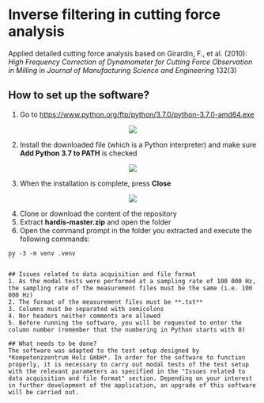 # Inverse filtering in cutting force analysis
Applied detailed cutting force analysis based on Girardin, F., et al. (2010): *High Frequency Correction of Dynamometer for Cutting Force Observation in Milling*  in *Journal of Manufacturing Science and Engineering* 132(3)

## How to set up the software?
1. Go to https://www.python.org/ftp/python/3.7.0/python-3.7.0-amd64.exe

<p align="center"> 
<img src="https://github.com/daniellechowicz/cutting-force-analysis-web/blob/master/src/instruction/1.PNG">
</p>

2. Install the downloaded file (which is a Python interpreter) and make sure **Add Python 3.7 to PATH** is checked

<p align="center"> 
<img src="https://github.com/daniellechowicz/cutting-force-analysis-web/blob/master/src/instruction/2.PNG">
</p>

3. When the installation is complete, press **Close**

<p align="center"> 
<img src="https://github.com/daniellechowicz/cutting-force-analysis-web/blob/master/src/instruction/6.png">
</p>

4. Clone or download the content of the repository
5. Extract **hardis-master.zip** and open the folder
6. Open the command prompt in the folder you extracted and execute the following commands:

```
py -3 -m venv .venv
``

## Issues related to data acquisition and file format
1. As the modal tests were performed at a sampling rate of 100 000 Hz, the sampling rate of the measurement files must be the same (i.e. 100 000 Hz)
2. The format of the measurement files must be **.txt**
3. Columns must be separated with semicolons
4. Nor headers neither comments are allowed
5. Before running the software, you will be requested to enter the column number (remember that the numbering in Python starts with 0)

## What needs to be done?
The software was adapted to the test setup designed by *Kompetenzzentrum Holz GmbH*. In order for the software to function properly, it is necessary to carry out modal tests of the test setup with the relevant parameters as specified in the "Issues related to data acquisition and file format" section. Depending on your interest in further development of the application, an upgrade of this software will be carried out.
